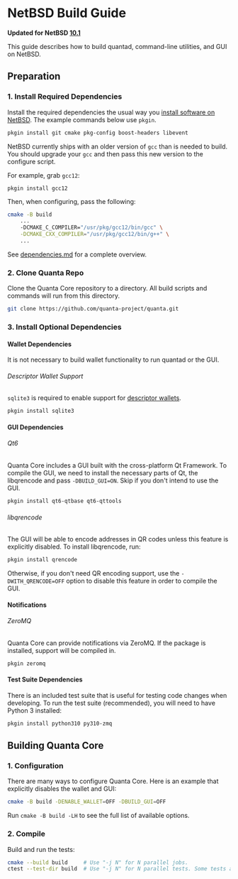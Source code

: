 # NetBSD Build Guide

**Updated for NetBSD [10.1](https://netbsd.org/releases/formal-10/NetBSD-10.1.html)**

This guide describes how to build quantad, command-line utilities, and GUI on NetBSD.

## Preparation

### 1. Install Required Dependencies

Install the required dependencies the usual way you [install software on NetBSD](https://www.netbsd.org/docs/guide/en/chap-boot.html#chap-boot-pkgsrc).
The example commands below use `pkgin`.

```bash
pkgin install git cmake pkg-config boost-headers libevent
```

NetBSD currently ships with an older version of `gcc` than is needed to build. You should upgrade your `gcc` and then pass this new version to the configure script.

For example, grab `gcc12`:
```
pkgin install gcc12
```

Then, when configuring, pass the following:
```bash
cmake -B build
    ...
    -DCMAKE_C_COMPILER="/usr/pkg/gcc12/bin/gcc" \
    -DCMAKE_CXX_COMPILER="/usr/pkg/gcc12/bin/g++" \
    ...
```

See [dependencies.md](dependencies.md) for a complete overview.

### 2. Clone Quanta Repo

Clone the Quanta Core repository to a directory. All build scripts and commands will run from this directory.

```bash
git clone https://github.com/quanta-project/quanta.git
```

### 3. Install Optional Dependencies

#### Wallet Dependencies

It is not necessary to build wallet functionality to run quantad or the GUI.

###### Descriptor Wallet Support

`sqlite3` is required to enable support for [descriptor wallets](https://github.com/bitcoin/bitcoin/blob/master/doc/descriptors.md).

```bash
pkgin install sqlite3
```

#### GUI Dependencies
###### Qt6

Quanta Core includes a GUI built with the cross-platform Qt Framework. To compile the GUI, we need to install
the necessary parts of Qt, the libqrencode and pass `-DBUILD_GUI=ON`. Skip if you don't intend to use the GUI.

```bash
pkgin install qt6-qtbase qt6-qttools
```

###### libqrencode

The GUI will be able to encode addresses in QR codes unless this feature is explicitly disabled. To install libqrencode, run:

```bash
pkgin install qrencode
```

Otherwise, if you don't need QR encoding support, use the `-DWITH_QRENCODE=OFF` option to disable this feature in order to compile the GUI.

#### Notifications
###### ZeroMQ

Quanta Core can provide notifications via ZeroMQ. If the package is installed, support will be compiled in.
```bash
pkgin zeromq
```

#### Test Suite Dependencies

There is an included test suite that is useful for testing code changes when developing.
To run the test suite (recommended), you will need to have Python 3 installed:

```bash
pkgin install python310 py310-zmq
```

## Building Quanta Core

### 1. Configuration

There are many ways to configure Quanta Core. Here is an example that
explicitly disables the wallet and GUI:

```bash
cmake -B build -DENABLE_WALLET=OFF -DBUILD_GUI=OFF
```

Run `cmake -B build -LH` to see the full list of available options.

### 2. Compile

Build and run the tests:

```bash
cmake --build build     # Use "-j N" for N parallel jobs.
ctest --test-dir build  # Use "-j N" for N parallel tests. Some tests are disabled if Python 3 is not available.
```
